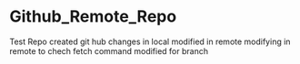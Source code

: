 # Github_Remote_Repo
Test Repo
created git hub 
changes in local
modified in remote 
modifying in remote to chech fetch command
modified for branch
